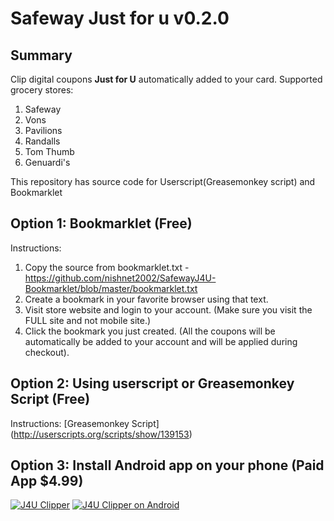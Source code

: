 Safeway **Just for u** v0.2.0
======================

## Summary

Clip digital coupons **Just for U**  automatically added to your card. Supported grocery stores:

1. Safeway
2. Vons
3. Pavilions
4. Randalls 
5. Tom Thumb
6. Genuardi's

This repository has source code for  Userscript(Greasemonkey script) and Bookmarklet 

## Option 1: Bookmarklet (Free)

Instructions:

1. Copy the source from bookmarklet.txt - https://github.com/nishnet2002/SafewayJ4U-Bookmarklet/blob/master/bookmarklet.txt
2. Create a bookmark in your favorite browser using that text.
3. Visit store website and login to your account. (Make sure you visit the FULL site and not mobile site.)
4. Click the bookmark you just created. (All the coupons will be automatically be added to your account and will be applied during checkout).
 

## Option 2: Using userscript or Greasemonkey Script (Free)

Instructions: [Greasemonkey Script] (http://userscripts.org/scripts/show/139153)


## Option 3: Install Android app on your phone (Paid App $4.99)

[![J4U Clipper](https://lh3.ggpht.com/PQ5EPmtHfDABo4EKGaTICgXtYr3_2dv7ZbTUpU7r4ikpkoRI1pXQRMsT0uDojvXi9Jc=w300)](https://play.google.com/store/apps/details?id=com.nclabs.j4u&hl=en) [![J4U Clipper on Android](http://developer.android.com/images/brand/en_app_rgb_wo_60.png)](https://play.google.com/store/apps/details?id=com.nclabs.j4u&hl=en)






